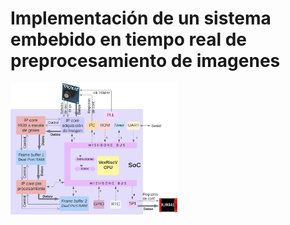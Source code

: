 # Implementación de un sistema embebido en tiempo real de preprocesamiento de imagenes


<img width="53%" src="/docs/img/SoC.png" class="center">